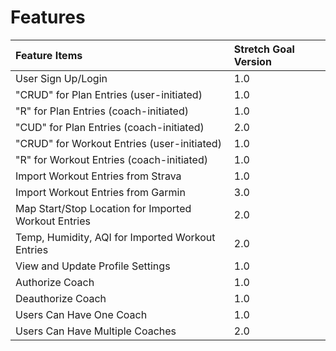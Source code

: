 # Features

| Feature Items | Stretch Goal Version |
| :--- | :--- |
| User Sign Up/Login | 1.0 |
| "CRUD" for Plan Entries \(user-initiated\) | 1.0 |
| "R" for Plan Entries \(coach-initiated\) | 1.0 |
| "CUD" for Plan Entries \(coach-initiated\) | 2.0 |
| "CRUD" for Workout Entries \(user-initiated\) | 1.0 |
| "R" for Workout Entries \(coach-initiated\) | 1.0 |
| Import Workout Entries from Strava | 1.0 |
| Import Workout Entries from Garmin | 3.0 |
| Map Start/Stop Location for Imported Workout Entries | 2.0 |
| Temp, Humidity, AQI for Imported Workout Entries | 2.0 |
| View and Update Profile Settings | 1.0 |
| Authorize Coach | 1.0 |
| Deauthorize Coach | 1.0 |
| Users Can Have One Coach | 1.0 |
| Users Can Have Multiple Coaches | 2.0 |



